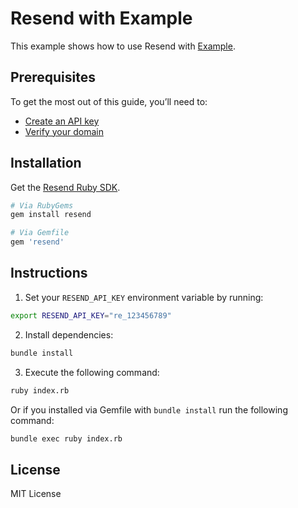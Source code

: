 # Resend with Example

This example shows how to use Resend with [Example](https://example.com).

## Prerequisites

To get the most out of this guide, you’ll need to:

* [Create an API key](https://resend.com/api-keys)
* [Verify your domain](https://resend.com/domains)

## Installation

Get the [Resend Ruby SDK](https://github.com/resendlabs/resend-ruby).

```sh
# Via RubyGems
gem install resend

# Via Gemfile
gem 'resend'
```

## Instructions

1. Set your `RESEND_API_KEY` environment variable by running:

  ```sh
export RESEND_API_KEY="re_123456789"
  ```

2. Install dependencies:

  ```sh
bundle install
  ```

3. Execute the following command:

  ```sh
ruby index.rb
  ```
  
Or if you installed via Gemfile with `bundle install` run the following command:

  ```sh
bundle exec ruby index.rb
  ```

## License

MIT License